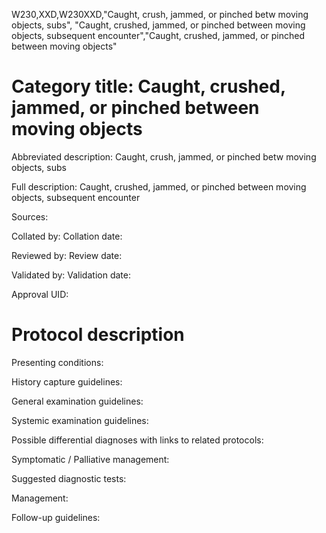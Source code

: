 W230,XXD,W230XXD,"Caught, crush, jammed, or pinched betw moving objects, subs", "Caught, crushed, jammed, or pinched between moving objects, subsequent encounter","Caught, crushed, jammed, or pinched between moving objects"
# Category title: Caught, crushed, jammed, or pinched between moving objects

Abbreviated description: Caught, crush, jammed, or pinched betw moving objects, subs

Full description: Caught, crushed, jammed, or pinched between moving objects, subsequent encounter

Sources:

Collated by:
Collation date:

Reviewed by:
Review date:

Validated by:
Validation date:

Approval UID:

# Protocol description

Presenting conditions:

History capture guidelines:

General examination guidelines:

Systemic examination guidelines:

Possible differential diagnoses with links to related protocols:

Symptomatic / Palliative management:

Suggested diagnostic tests:

Management:

Follow-up guidelines:
